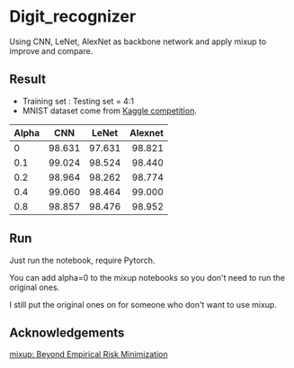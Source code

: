 # Digit_recognizer
Using CNN, LeNet, AlexNet as backbone network and apply mixup to improve and compare.
## Result
* Training set : Testing set = 4:1 
* MNIST dataset come from [Kaggle competition](https://www.kaggle.com/c/digit-recognizer).

|    Alpha    |     CNN     |    LeNet    |    Alexnet    |
|-------------|:-----------:|:-----------:|--------------:|
|      0      |    98.631   |    97.631   |    98.821     |
|     0.1     |    99.024   |    98.524   |    98.440     |
|     0.2     |    98.964   |    98.262   |    98.774     |
|     0.4     |    99.060   |    98.464   |    99.000     |
|     0.8     |    98.857   |    98.476   |    98.952     |
## Run
Just run the notebook, require Pytorch.

You can add alpha=0 to the mixup notebooks so you don't need to run the original ones. 

I still put the original ones on for someone who don't want to use mixup.
## Acknowledgements
[mixup: Beyond Empirical Risk Minimization](https://arxiv.org/abs/1710.09412)
